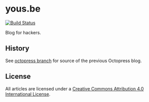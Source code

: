 # yous.be

[![Build Status](https://travis-ci.org/yous/yous.be.svg?branch=source)](https://travis-ci.org/yous/yous.be)

Blog for hackers.

## History

See [octopress branch](https://github.com/yous/yous.be/tree/octopress) for source of the previous Octopress blog.

## License

All articles are licensed under a [Creative Commons Attribution 4.0 International License](http://creativecommons.org/licenses/by/4.0/).
